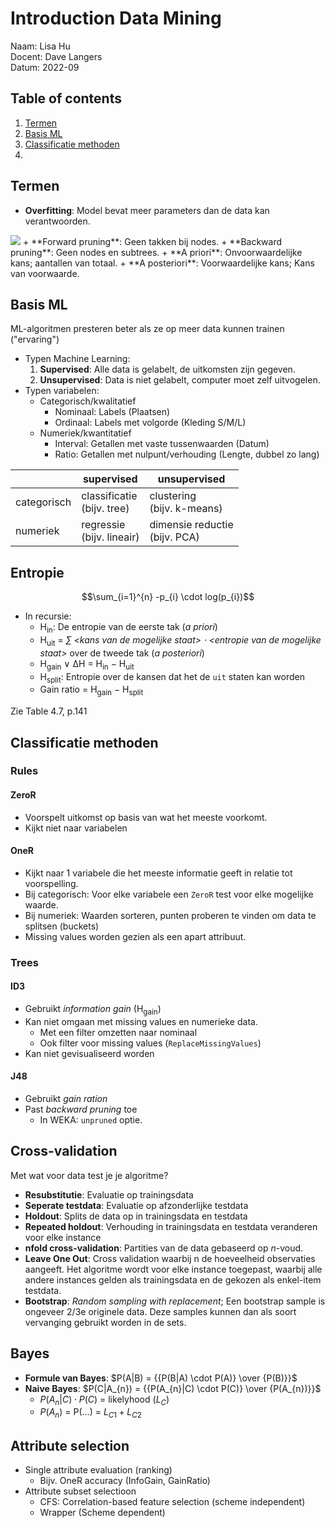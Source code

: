 # Introduction Data Mining
Naam: Lisa Hu <br>
Docent: Dave Langers <br>
Datum: 2022-09

## Table of contents
1. [Termen](#termen)
2. [Basis ML](#basis-ml)
3. [Classificatie methoden](#classificatie-methoden)
4. 

## Termen
+ **Overfitting**: Model bevat meer parameters dan de data kan verantwoorden.
<img src="https://miro.medium.com/max/640/1*dl4EiM_Io0_5jYtxRfTGhQ.png">
+ **Forward pruning**: Geen takken bij nodes.
+ **Backward pruning**: Geen nodes en subtrees.
+ **A priori**: Onvoorwaardelijke kans; aantallen van totaal.
+ **A posteriori**: Voorwaardelijke kans; Kans van voorwaarde.

## Basis ML
ML-algoritmen presteren beter als ze op meer data kunnen trainen ("ervaring")

+ Typen Machine Learning:
  1. **Supervised**: Alle data is gelabelt, de uitkomsten zijn gegeven.
  2. **Unsupervised**: Data is niet gelabelt, computer moet zelf uitvogelen.
+ Typen variabelen:
  + Categorisch/kwalitatief
    + Nominaal: Labels (Plaatsen)
    + Ordinaal: Labels met volgorde (Kleding S/M/L)
  + Numeriek/kwantitatief
    + Interval: Getallen met vaste tussenwaarden (Datum)
    + Ratio: Getallen met nulpunt/verhouding (Lengte, dubbel zo lang)

|             | supervised                      | unsupervised                       |
|-------------|---------------------------------|------------------------------------|
| categorisch | classificatie <br/>(bijv. tree) | clustering <br/>(bijv. k-means)    |
| numeriek    | regressie <br/>(bijv. lineair)  | dimensie reductie <br/>(bijv. PCA) |

## Entropie
$$\sum_{i=1}^{n} -p_{i} \cdot log(p_{i})$$
+ In recursie:
  + H<sub>in</sub>: De entropie van de eerste tak (*a priori*)
  + H<sub>uit</sub> = *&sum; \<kans van de mogelijke staat> &sdot; \<entropie van de mogelijke staat>* over de tweede tak (*a posteriori*)
  + H<sub>gain</sub> &or; &Delta;H = H<sub>in</sub> &minus; H<sub>uit</sub>
  + H<sub>split</sub>: Entropie over de kansen dat het de `uit` staten kan worden
  + Gain ratio = H<sub>gain</sub> &minus; H<sub>split</sub>

Zie Table 4.7, p.141

## Classificatie methoden
### Rules
#### ZeroR
+ Voorspelt uitkomst op basis van wat het meeste voorkomt.
+ Kijkt niet naar variabelen

#### OneR
+ Kijkt naar 1 variabele die het meeste informatie geeft in relatie tot voorspelling.
+ Bij categorisch: Voor elke variabele een `ZeroR` test voor elke mogelijke waarde.
+ Bij numeriek: Waarden sorteren, punten proberen te vinden om data te splitsen (buckets)
+ Missing values worden gezien als een apart attribuut.

### Trees
#### ID3
+ Gebruikt *information gain* (H<sub>gain</sub>)
+ Kan niet omgaan met missing values en numerieke data.
  + Met een filter omzetten naar nominaal
  + Ook filter voor missing values (`ReplaceMissingValues`)
+ Kan niet gevisualiseerd worden

#### J48
+ Gebruikt *gain ration*
+ Past *backward pruning* toe
  + In WEKA: `unpruned` optie.

## Cross-validation
Met wat voor data test je je algoritme?
+ **Resubstitutie**: Evaluatie op trainingsdata
+ **Seperate testdata**: Evaluatie op afzonderlijke testdata
+ **Holdout**: Splits de data op in trainingsdata en testdata
+ **Repeated holdout**: Verhouding in trainingsdata en testdata veranderen voor elke instance
+ **nfold cross-validation**: Partities van de data gebaseerd op *n*-voud.
+ **Leave One Out**: Cross validation waarbij n de hoeveelheid observaties aangeeft. Het algoritme wordt voor elke instance toegepast, waarbij alle andere instances gelden als trainingsdata en de gekozen als enkel-item testdata.
+ **Bootstrap**: *Random sampling with replacement*; Een bootstrap sample is ongeveer 2/3e originele data. Deze samples kunnen dan als soort vervanging gebruikt worden in de sets.

## Bayes
+ **Formule van Bayes**: $P(A|B) = {{P(B|A) \cdot P(A)} \over {P(B)}}$
+ **Naive Bayes**: $P(C|A_{n}) = {{P(A_{n}|C) \cdot P(C)} \over {P(A_{n})}}$
  + $P(A_{n}|C) \cdot P(C)$ = likelyhood ($L_{C}$)
  + $P(A_{n})$ = P(...) = $L_{C1} + L_{C2}$

## Attribute selection
+ Single attribute evaluation (ranking)
  + Bijv. OneR accuracy (InfoGain, GainRatio)
+ Attribute subset selectioon
  + CFS: Correlation-based feature selection (scheme independent)
  + Wrapper (Scheme dependent)
